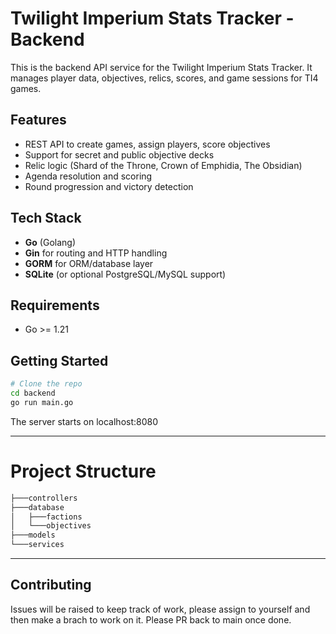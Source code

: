 # Twilight Imperium Stats Tracker - Backend

This is the backend API service for the Twilight Imperium Stats Tracker. It manages player data, objectives, relics, scores, and game sessions for TI4 games.

## Features
- REST API to create games, assign players, score objectives
- Support for secret and public objective decks
- Relic logic (Shard of the Throne, Crown of Emphidia, The Obsidian)
- Agenda resolution and scoring
- Round progression and victory detection

## Tech Stack
- **Go** (Golang)
- **Gin** for routing and HTTP handling
- **GORM** for ORM/database layer
- **SQLite** (or optional PostgreSQL/MySQL support)

## Requirements
- Go >= 1.21

## Getting Started

```bash
# Clone the repo
cd backend
go run main.go
```
The server starts on localhost:8080

---
# Project Structure
```bash
├───controllers
├───database
│   ├───factions
│   └───objectives
├───models
└───services
```

---

## Contributing
Issues will be raised to keep track of work, please assign to yourself and then make a brach to work on it. Please PR back to main once done.
